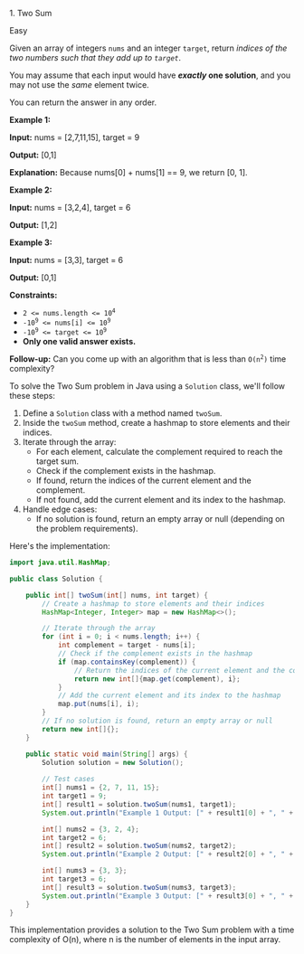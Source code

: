 1\. Two Sum

Easy

Given an array of integers `nums` and an integer `target`, return _indices of the two numbers such that they add up to `target`_.

You may assume that each input would have **_exactly_ one solution**, and you may not use the _same_ element twice.

You can return the answer in any order.

**Example 1:**

**Input:** nums = [2,7,11,15], target = 9

**Output:** [0,1]

**Explanation:** Because nums[0] + nums[1] == 9, we return [0, 1]. 

**Example 2:**

**Input:** nums = [3,2,4], target = 6

**Output:** [1,2] 

**Example 3:**

**Input:** nums = [3,3], target = 6

**Output:** [0,1] 

**Constraints:**

*   <code>2 <= nums.length <= 10<sup>4</sup></code>
*   <code>-10<sup>9</sup> <= nums[i] <= 10<sup>9</sup></code>
*   <code>-10<sup>9</sup> <= target <= 10<sup>9</sup></code>
*   **Only one valid answer exists.**

**Follow-up:** Can you come up with an algorithm that is less than <code>O(n<sup>2</sup>)</code> time complexity?

To solve the Two Sum problem in Java using a `Solution` class, we'll follow these steps:

1. Define a `Solution` class with a method named `twoSum`.
2. Inside the `twoSum` method, create a hashmap to store elements and their indices.
3. Iterate through the array:
   - For each element, calculate the complement required to reach the target sum.
   - Check if the complement exists in the hashmap.
   - If found, return the indices of the current element and the complement.
   - If not found, add the current element and its index to the hashmap.
4. Handle edge cases:
   - If no solution is found, return an empty array or null (depending on the problem requirements).

Here's the implementation:

```java
import java.util.HashMap;

public class Solution {

    public int[] twoSum(int[] nums, int target) {
        // Create a hashmap to store elements and their indices
        HashMap<Integer, Integer> map = new HashMap<>();

        // Iterate through the array
        for (int i = 0; i < nums.length; i++) {
            int complement = target - nums[i];
            // Check if the complement exists in the hashmap
            if (map.containsKey(complement)) {
                // Return the indices of the current element and the complement
                return new int[]{map.get(complement), i};
            }
            // Add the current element and its index to the hashmap
            map.put(nums[i], i);
        }
        // If no solution is found, return an empty array or null
        return new int[]{};
    }

    public static void main(String[] args) {
        Solution solution = new Solution();
        
        // Test cases
        int[] nums1 = {2, 7, 11, 15};
        int target1 = 9;
        int[] result1 = solution.twoSum(nums1, target1);
        System.out.println("Example 1 Output: [" + result1[0] + ", " + result1[1] + "]");

        int[] nums2 = {3, 2, 4};
        int target2 = 6;
        int[] result2 = solution.twoSum(nums2, target2);
        System.out.println("Example 2 Output: [" + result2[0] + ", " + result2[1] + "]");

        int[] nums3 = {3, 3};
        int target3 = 6;
        int[] result3 = solution.twoSum(nums3, target3);
        System.out.println("Example 3 Output: [" + result3[0] + ", " + result3[1] + "]");
    }
}
```

This implementation provides a solution to the Two Sum problem with a time complexity of O(n), where n is the number of elements in the input array.